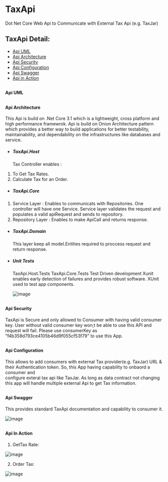 # TaxApi
Dot Net Core Web Api to Communicate with External Tax Api (e.g. TaxJar)

## TaxApi Detail:

* [Api UML](#api-uml-field) 
* [Api Architecture](#api-arc-field) 
* [Api Security](#api-security-field) 
* [Api Configuration](#api-config-field) 
* [Api Swagger](#api-swagger-field) 
* [Api in Action](#api-action-field) 

## <h4 id="api-uml-field">Api UML</h4>

## <h4 id="api-arc-field">Api Architecture</h4>  

This Api is build on .Net Core 3.1 which is a lightweight, cross platform and high performance framewrok. Api is build on Onion Architecture pattern which provides a better way to build applications for better testability, maintainability, and  dependability on the infrastructures like databases and service.

* <h5 id="api-arc-field">TaxApi.Host</h5>
  Tax Controller enables :
1. To Get Tax Rates.
2. Calculate Tax for an Order.
* <h5 id="api-arc-field">TaxApi.Core</h5>
1. Service Layer : Enables to communicats with Repositories. One controller will have one Service. Service layer validates the request and populates a valid 
                  apiRequest and sends to repository.  
2. Repository Layer : Enables to make ApiCall and returns response.

* <h5 id="api-arc-field">TaxApi.Domain</h5>   
          This layer keep all model.Entities required to proccess request and return response.

* <h5 id="api-arc-field">Unit Tests</h5>
          TaxApi.Host.Tests 
          TaxApi.Core.Tests           
          Test Driven development Xunit enables early detection of failures and provides robust software. XUnit used to test app components.
          
    ![image](https://user-images.githubusercontent.com/1794465/115149600-e07c8d00-a032-11eb-9852-5e3b5b717239.png)

## <h4 id="api-security-field">Api Security</h4>
   TaxApi is Secure and only allowed to Consumer with having valid consumer key. User without valid consumer key won;t be able to use this API and request will fail.
   Please use consumerKey as "f4b358d793ce4105b46d9f055cf53f79" to use this App. 
  

## <h4 id="api-config-field">Api Configuration</h4>
   This allows to add consumers with external Tax provider(e.g. TaxJar) URL & their Authentication token. So, this App having capability to onbaord a consumer and     
   configure exteral tax api like TaxJar. As long as data contract not changing this app will handle multiple external Api to get Tax information.
 
 ## <h4 id="api-swagger-field">Api Swagger</h4>
   This provides standard TaxApi documentation and capability to consumer it.
          
   ![image](https://user-images.githubusercontent.com/1794465/115150554-dfe5f580-a036-11eb-9443-c3da4e220963.png)

 ## <h4 id="api-action-field">Api In Action</h4>
   
   1. GetTax Rate:
   
   ![image](https://user-images.githubusercontent.com/1794465/115150756-cdb88700-a037-11eb-8da8-64cd1fa4a0ed.png)
   
   2. Order Tax:
    
   ![image](https://user-images.githubusercontent.com/1794465/115151201-d5792b00-a039-11eb-883f-0d183aebf069.png)
